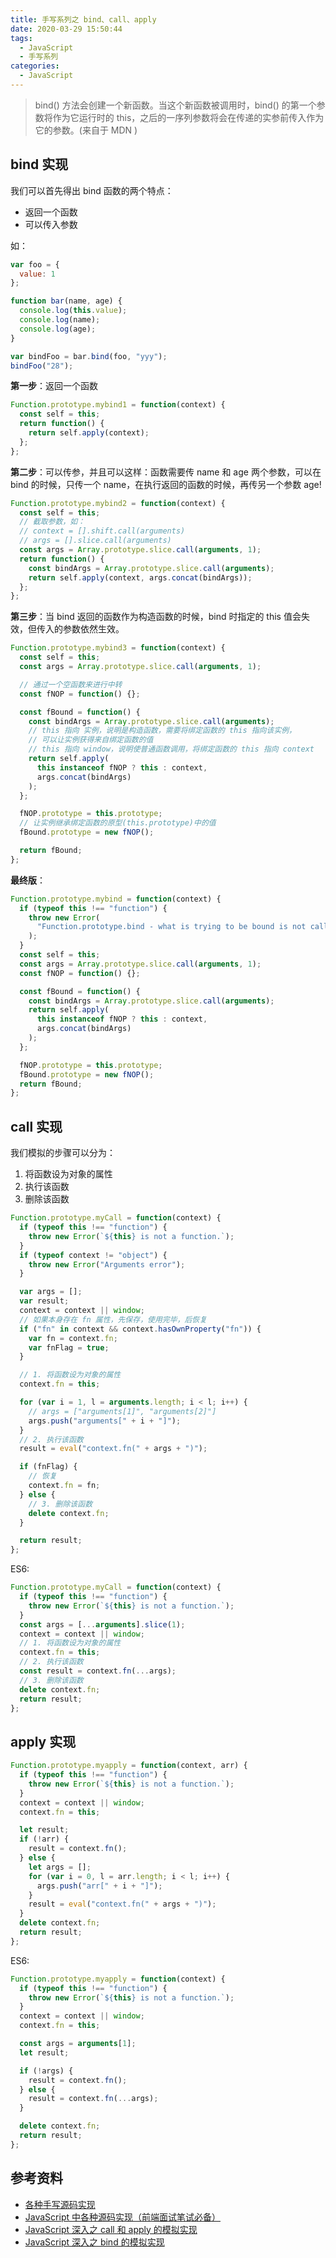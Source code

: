```yaml
---
title: 手写系列之 bind、call、apply
date: 2020-03-29 15:50:44
tags:
  - JavaScript
  - 手写系列
categories:
  - JavaScript
---
```


> bind() 方法会创建一个新函数。当这个新函数被调用时，bind() 的第一个参数将作为它运行时的 this，之后的一序列参数将会在传递的实参前传入作为它的参数。(来自于 MDN )

<!--more-->

## bind 实现

我们可以首先得出 bind 函数的两个特点：

- 返回一个函数
- 可以传入参数

如：

```js
var foo = {
  value: 1
};

function bar(name, age) {
  console.log(this.value);
  console.log(name);
  console.log(age);
}

var bindFoo = bar.bind(foo, "yyy");
bindFoo("28");
```

**第一步**：返回一个函数

```js
Function.prototype.mybind1 = function(context) {
  const self = this;
  return function() {
    return self.apply(context);
  };
};
```

**第二步**：可以传参，并且可以这样：函数需要传 name 和 age 两个参数，可以在 bind 的时候，只传一个 name，在执行返回的函数的时候，再传另一个参数 age!

```js
Function.prototype.mybind2 = function(context) {
  const self = this;
  // 截取参数，如：
  // context = [].shift.call(arguments)
  // args = [].slice.call(arguments)
  const args = Array.prototype.slice.call(arguments, 1);
  return function() {
    const bindArgs = Array.prototype.slice.call(arguments);
    return self.apply(context, args.concat(bindArgs));
  };
};
```

**第三步**：当 bind 返回的函数作为构造函数的时候，bind 时指定的 this 值会失效，但传入的参数依然生效。

```js
Function.prototype.mybind3 = function(context) {
  const self = this;
  const args = Array.prototype.slice.call(arguments, 1);

  // 通过一个空函数来进行中转
  const fNOP = function() {};

  const fBound = function() {
    const bindArgs = Array.prototype.slice.call(arguments);
    // this 指向 实例，说明是构造函数，需要将绑定函数的 this 指向该实例，
    // 可以让实例获得来自绑定函数的值
    // this 指向 window，说明使普通函数调用，将绑定函数的 this 指向 context
    return self.apply(
      this instanceof fNOP ? this : context,
      args.concat(bindArgs)
    );
  };

  fNOP.prototype = this.prototype;
  // 让实例继承绑定函数的原型(this.prototype)中的值
  fBound.prototype = new fNOP();

  return fBound;
};
```

**最终版**：

```js
Function.prototype.mybind = function(context) {
  if (typeof this !== "function") {
    throw new Error(
      "Function.prototype.bind - what is trying to be bound is not callable"
    );
  }
  const self = this;
  const args = Array.prototype.slice.call(arguments, 1);
  const fNOP = function() {};

  const fBound = function() {
    const bindArgs = Array.prototype.slice.call(arguments);
    return self.apply(
      this instanceof fNOP ? this : context,
      args.concat(bindArgs)
    );
  };

  fNOP.prototype = this.prototype;
  fBound.prototype = new fNOP();
  return fBound;
};
```

## call 实现

我们模拟的步骤可以分为：

1. 将函数设为对象的属性
2. 执行该函数
3. 删除该函数

```js
Function.prototype.myCall = function(context) {
  if (typeof this !== "function") {
    throw new Error(`${this} is not a function.`);
  }
  if (typeof context != "object") {
    throw new Error("Arguments error");
  }

  var args = [];
  var result;
  context = context || window;
  // 如果本身存在 fn 属性，先保存，使用完毕，后恢复
  if ("fn" in context && context.hasOwnProperty("fn")) {
    var fn = context.fn;
    var fnFlag = true;
  }

  // 1. 将函数设为对象的属性
  context.fn = this;

  for (var i = 1, l = arguments.length; i < l; i++) {
    // args = ["arguments[1]", "arguments[2]"]
    args.push("arguments[" + i + "]");
  }
  // 2. 执行该函数
  result = eval("context.fn(" + args + ")");

  if (fnFlag) {
    // 恢复
    context.fn = fn;
  } else {
    // 3. 删除该函数
    delete context.fn;
  }

  return result;
};
```

ES6:

```js
Function.prototype.myCall = function(context) {
  if (typeof this !== "function") {
    throw new Error(`${this} is not a function.`);
  }
  const args = [...arguments].slice(1);
  context = context || window;
  // 1. 将函数设为对象的属性
  context.fn = this;
  // 2. 执行该函数
  const result = context.fn(...args);
  // 3. 删除该函数
  delete context.fn;
  return result;
};
```

## apply 实现

```js
Function.prototype.myapply = function(context, arr) {
  if (typeof this !== "function") {
    throw new Error(`${this} is not a function.`);
  }
  context = context || window;
  context.fn = this;

  let result;
  if (!arr) {
    result = context.fn();
  } else {
    let args = [];
    for (var i = 0, l = arr.length; i < l; i++) {
      args.push("arr[" + i + "]");
    }
    result = eval("context.fn(" + args + ")");
  }
  delete context.fn;
  return result;
};
```

ES6:

```js
Function.prototype.myapply = function(context) {
  if (typeof this !== "function") {
    throw new Error(`${this} is not a function.`);
  }
  context = context || window;
  context.fn = this;

  const args = arguments[1];
  let result;

  if (!args) {
    result = context.fn();
  } else {
    result = context.fn(...args);
  }

  delete context.fn;
  return result;
};
```

## 参考资料

- [各种手写源码实现](https://mp.weixin.qq.com/s?__biz=Mzg5ODA5NTM1Mw==&mid=2247485202&idx=1&sn=1a668530cdce1eaf53c2ec6d796fdd7b&chksm=c0668684f7110f922045c7a4539f78c51458ccafd5204ba7d89ad461ed360a1c14ed07778068&mpshare=1&scene=23&srcid=0329UG1H5LSPIxcKsQwUWXlo&sharer_sharetime=1585447184050&sharer_shareid=73865875704bcba3caa8b09c62f6bd7a%23rd)
- [JavaScript 中各种源码实现（前端面试笔试必备）](https://maimai.cn/article/detail?fid=1414317645&efid=GX16EiGB-SbwDA5N9-zXBQ&use_rn=1&from=timeline&isappinstalled=0)
- [JavaScript 深入之 call 和 apply 的模拟实现](https://github.com/mqyqingfeng/Blog/issues/11)
- [JavaScript 深入之 bind 的模拟实现](https://github.com/mqyqingfeng/Blog/issues/12)
